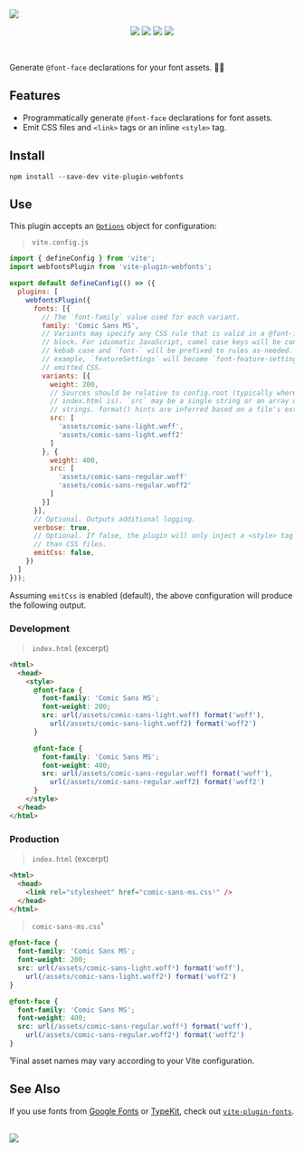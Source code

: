 <img src="https://user-images.githubusercontent.com/441546/147814145-f3f13973-83f1-410b-99ec-468cb554fc01.png" style="max-width: 100%" />
<p align="center">
  <a href="https://www.npmjs.com/package/vite-plugin-webfonts"><img src="https://img.shields.io/npm/v/vite-plugin-webfonts.svg?style=flat-square&color=398AFB"></a>
  <a href="https://github.com/darkobits/vite-plugin-webfonts/actions?query=workflow%3Aci"><img src="https://img.shields.io/github/workflow/status/darkobits/vite-plugin-webfonts/ci/master?style=flat-square"></a>
  <a href="https://depfu.com/github/darkobits/vite-plugin-webfonts"><img src="https://img.shields.io/depfu/darkobits/vite-plugin-webfonts?style=flat-square"></a>
  <a href="https://conventionalcommits.org"><img src="https://img.shields.io/static/v1?label=commits&message=conventional&style=flat-square&color=398AFB"></a>
</p>

<br />

Generate `@font-face` declarations for your font assets. 💁‍♀️

## Features

* Programmatically generate `@font-face` declarations for font assets.
* Emit CSS files and `<link>` tags or an inline `<style>` tag.

## Install

```
npm install --save-dev vite-plugin-webfonts
```

## Use

This plugin accepts an [`Options`](/src/etc/types.ts#L117) object for
configuration:

> `vite.config.js`

```js
import { defineConfig } from 'vite';
import webfontsPlugin from 'vite-plugin-webfonts';

export default defineConfig(() => ({
  plugins: [
    webfontsPlugin({
      fonts: [{
        // The `font-family` value used for each variant.
        family: 'Comic Sans MS',
        // Variants may specify any CSS rule that is valid in a @font-face
        // block. For idiomatic JavaScript, camel case keys will be converted to
        // kebab case and `font-` will be prefixed to rules as-needed. For
        // example, `featureSettings` will become `font-feature-settings` in
        // emitted CSS.
        variants: [{
          weight: 200,
          // Sources should be relative to config.root (typically where
          // index.html is). `src` may be a single string or an array of
          // strings. format() hints are inferred based on a file's extension.
          src: [
            'assets/comic-sans-light.woff',
            'assets/comic-sans-light.woff2'
          ]
        }, {
          weight: 400,
          src: [
            'assets/comic-sans-regular.woff'
            'assets/comic-sans-regular.woff2'
          ]
        }]
      }],
      // Optional. Outputs additional logging.
      verbose: true,
      // Optional. If false, the plugin will only inject a <style> tag rather
      // than CSS files.
      emitCss: false,
    })
  ]
}));
```

Assuming `emitCss` is enabled (default), the above configuration will produce
the following output.

### Development

> `index.html` (excerpt)

```html
<html>
  <head>
    <style>
      @font-face {
        font-family: 'Comic Sans MS';
        font-weight: 200;
        src: url(/assets/comic-sans-light.woff) format('woff'),
          url(/assets/comic-sans-light.woff2) format('woff2')
      }

      @font-face {
        font-family: 'Comic Sans MS';
        font-weight: 400;
        src: url(/assets/comic-sans-regular.woff) format('woff'),
          url(/assets/comic-sans-regular.woff2) format('woff2')
      }
    </style>
  </head>
</html>
```

### Production

> `index.html` (excerpt)

```html
<html>
  <head>
    <link rel="stylesheet" href="comic-sans-ms.css¹" />
  </head>
</html>
```

> `comic-sans-ms.css`¹

```css
@font-face {
  font-family: 'Comic Sans MS';
  font-weight: 200;
  src: url(/assets/comic-sans-light.woff¹) format('woff'),
    url(/assets/comic-sans-light.woff2¹) format('woff2')
}

@font-face {
  font-family: 'Comic Sans MS';
  font-weight: 400;
  src: url(/assets/comic-sans-regular.woff¹) format('woff'),
    url(/assets/comic-sans-regular.woff2¹) format('woff2')
}
```

¹Final asset names may vary according to your Vite configuration.

## See Also

If you use fonts from [Google Fonts](https://fonts.google.com) or [TypeKit](https://typekit.com),
check out [`vite-plugin-fonts`](https://github.com/stafyniaksacha/vite-plugin-fonts).

<br />
<a href="#top">
  <img src="https://user-images.githubusercontent.com/441546/102322726-5e6d4200-3f34-11eb-89f2-c31624ab7488.png" style="max-width: 100%;">
</a>
